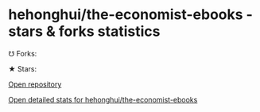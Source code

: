 # hehonghui/the-economist-ebooks - stars & forks statistics

☋ Forks: 

★ Stars: 

[Open repository](https://github.com/hehonghui/the-economist-ebooks)

[Open detailed stats for hehonghui/the-economist-ebooks](https://reviewgithub.com/rep/hehonghui/the-economist-ebooks)
